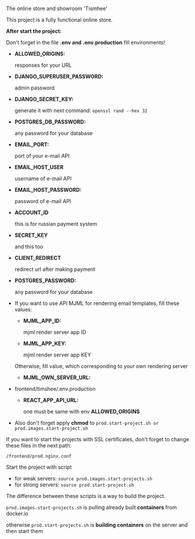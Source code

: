 The online store and showroom 'Tismhee'

This project is a fully functional online store.

<b>After start the project:</b>

<p>Don't forget in the file <b>.env and .env.production</b> fill environments!</p>
<ul>
    <li><b>ALLOWED_ORIGINS:</b> <p>responses for your URL</p></li>
    <li><b>DJANGO_SUPERUSER_PASSWORD:</b> <p>admin password</p></li>
    <li><b>DJANGO_SECRET_KEY:</b> <p>generate it with next command: <code>openssl rand --hex 32</code> </p></li>
    <li><b>POSTGRES_DB_PASSWORD:</b> <p>any password for your database</p></li>
    <li><b>EMAIL_PORT:</b> <p>port of your e-mail API</p></li>
    <li><b>EMAIL_HOST_USER</b> <p>username of e-mail API</p></li>
    <li><b>EMAIL_HOST_PASSWORD:</b> <p>password of e-mail API</p></li>
    <li><b>ACCOUNT_ID</b> <p>this is for russian payment system</p></li>
    <li><b>SECRET_KEY</b>   <p>and this too</p></li>
    <li><b>CLIENT_REDIRECT</b> <p>redirect url after making payment</p></li>
    <li><b>POSTGRES_PASSWORD:</b> <p>any password for your database</p></li>
    <li>
        <p>If you want to use API MJML for rendering email templates, fill these values:</p>
        <ul>
            <li><b>MJML_APP_ID: </b> <p>mjml render server app ID</p></li>
            <li><b>MJML_APP_KEY: </b> <p>mjml render server app KEY</p></li>
        </ul>
        <p>Otherwise, fill value, which corresponding to your own rendering server</p>
        <ul>
            <li><b>MJML_OWN_SERVER_URL: </b> <p></p></li>
        </ul>
    </li>
    <li>
        <p>frontend/timshee/.env.production</p>
        <ul>
            <li><b>REACT_APP_API_URL:</b> <p>one must be same with env <b>ALLOWED_ORIGINS</b></p></li>
        </ul>
    </li>
    <li>
        <p>Also don't forget apply <b>chmod</b> to <code>prod.start-project.sh or prod.images.start-project.sh</code></p>
    </li>
</ul>

<p>If you want to start the projects with SSL certificates, don't forget to change these files in the next path:</p>
<code>/frontend/prod.nginx.conf</code>

<p>Start the project with script</p>
<ul>
    <li>for weak servers: <code>source prod.images.start-projects.sh</code></li>
    <li>for strong servers: <code>source prod.start-project.sh</code></li>
</ul>
<p>The difference between these scripts is a way to build the project.</p>
<p><code>prod.images.start-projects.sh</code> is pulling already built <b>containers</b> from docker.io</p>
<p>otherwise <code>prod.start-projects.sh</code> is <b>building containers</b> on the server and then start them</p>